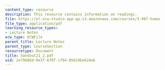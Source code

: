 ```yaml
---
content_type: resource
description: This resource contains information on readings.
file: https://ol-ocw-studio-app-qa.s3.amazonaws.com/courses/3-987-human-origins-and-evolution-spring-2006/2e79686d0e3f6f0f1f6405619be624e6_handout21_2.pdf
file_type: application/pdf
learning_resource_types:
- Lecture Notes
ocw_type: OCWFile
parent_title: Lecture Notes
parent_type: CourseSection
resourcetype: Document
title: handout21_2.pdf
uid: 2e79686d-0e3f-6f0f-1f64-05619be624e6
---
```

